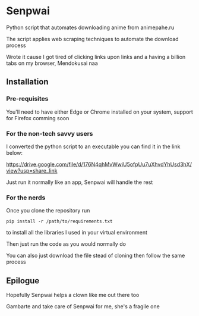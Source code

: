 # Senpwai

Python script that automates downloading anime from animepahe.ru

The script applies web scraping techniques to automate the download process

Wrote it cause I got tired of clicking links upon links and a having a billion tabs on my browser, Mendokusai naa


## Installation

### Pre-requisites

You'll need to have either Edge or Chrome installed on your system, support for Firefox comming soon

### For the non-tech savvy users

I converted the python script to an executable you can find it in the link below:

https://drive.google.com/file/d/176N4qhMvWwiU5ofpUu7uXhvdYhUsd3hX/view?usp=share_link

Just run it normally like an app, Senpwai will handle the rest



### For the nerds

Once you clone the repository run 

```pip install -r /path/to/requirements.txt```

to install all the libraries I used in your virtual environment

Then just run the code as you would normally do

You can also just download the file stead of cloning then follow the same process


## Epilogue
Hopefully Senpwai helps a clown like me out there too

Gambarte and take care of Senpwai for me, she's a fragile one
